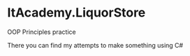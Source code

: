 # ItAcademy.LiquorStore
OOP Principles practice

There you can find my attempts to make something using C#

